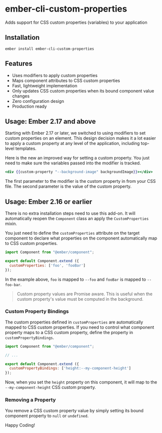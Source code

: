 # ember-cli-custom-properties

Adds support for CSS custom properties (variables) to your application

Installation
-------------

    ember install ember-cli-custom-properties

Features
----------

* Uses modifiers to apply custom properties
* Maps component attributes to CSS custom properties
* Fast, lightweight implementation
* Only updates CSS custom properties when its bound component value changes
* Zero configuration design
* Production ready

Usage: Ember 2.17 and above
-----------------------------

Starting with Ember 2.17 or later, we switched to using modifiers to set custom properties 
on an element. This design decision makes it a lot easier to apply a custom property at any
level of the application, including top-level templates.

Here is the new an improved way for setting a custom property. You just need to make sure 
the variables passed into the modifier is tracked.

```handlebars
<div {{custom-property "--background-image" backgroundImage}}></div>
```

The first parameter to the modifier is the custom property in from your CSS file. The second
parameter is the value of the custom property.

Usage: Ember 2.16 or earlier
-----------------------------

There is no extra installation steps need to use this add-on. It will automatically
reopen the `Component` class an apply the `CustomProperties` mixin.

You just need to define the `customProperties` attribute on the target component to 
declare what properties on the component automatically map to CSS custom properties.

```javascript
import Component from "@ember/component";

export default Component.extend ({
  customProperties: ['foo', 'fooBar']
});
```

In the example above, `foo` is mapped to `--foo` and `fooBar` is mapped to `--foo-bar`.

> Custom property values are Promise aware. This is useful when the custom property's
> value must be computed in the background.

### Custom Property Bindings

The custom properties defined in `customProperties` are automatically mapped to CSS 
custom properties. If you need to control what component property maps to a CSS custom
property, define the property in `customPropertyBindings`.

```javascript
import Component from "@ember/component";

// ...

export default Component.extend ({
  customPropertyBindings: ['height:--my-component-height']
});
```

Now, when you set the `height` property on this component, it will map to the 
`--my-component-height` CSS custom property.

### Removing a Property

You remove a CSS custom property value by simply setting its bound component
property to `null` or `undefined`.

Happy Coding!
